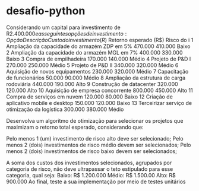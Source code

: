 # desafio-python

Considerando um capital para investimento de R$2.400.000 e as seguintes opções de
investimento:
Opção          Descrição                            Custo do investimento (R$)   Retorno esperado (R$)  Risco do i
1       Ampliação da capacidade do armazém ZDP em 5%    470.000                    410.000                Baixo
2       Ampliação da capacidade do armazém MGL em 7%    400.000                    330.000                Baixo
3       Compra de empilhadeira                          170.000                    140.000                Médio
4       Projeto de P&D I                                270.000                    250.000                Médio
5       Projeto de P&D II                               340.000                    320.000                Médio
6       Aquisição de novos equipamentos                 230.000                    320.000                Médio
7       Capacitação de funcionários                      50.000                     90.000                Médio
8       Ampliação da estrutura de carga rodoviária      440.000                    190.000                 Alto
9       Construção de datacenter                        320.000                    120.000                 Alto
10      Aquisição de empresa concorrente                800.000                    450.000                 Alto
11      Compra de serviços em nuvem                     120.000                     80.000                Baixo
12      Criação de aplicativo mobile e desktop          150.000                    120.000                Baixo
13      Terceirizar serviço de otimização da logística  300.000                    380.000                Médio

Desenvolva um algoritmo de otimização para selecionar os projetos que maximizam o retorno
total esperado, considerando que:

Pelo menos 1 (um) investimento de risco alto deve ser selecionado;
Pelo menos 2 (dois) investimentos de risco médio devem ser selecionados;
Pelo menos 2 (dois) investimentos de risco baixo devem ser selecionados;

A soma dos custos dos investimentos selecionados, agrupados por categoria de risco,
não deve ultrapassar o teto estipulado para esse categoria, qual seja:
Baixo: R$ 1.200.000
Médio: R$ 1.500.00
Alto: R$ 900.000
Ao final, teste a sua implementação por meio de testes unitários
